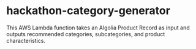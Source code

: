 # hackathon-category-generator
This AWS Lambda function takes an Algolia Product Record as input and outputs recommended categories, subcategories, and product characteristics.
